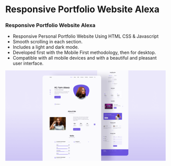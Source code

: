 # Responsive Portfolio Website Alexa
### Responsive Portfolio Website Alexa

- Responsive Personal Portfolio Website Using HTML CSS & Javascript
- Smooth scrolling in each section.
- Includes a light and dark mode.
- Developed first with the Mobile First methodology, then for desktop.
- Compatible with all mobile devices and with a beautiful and pleasant user interface.



![preview img](/preview.png)
